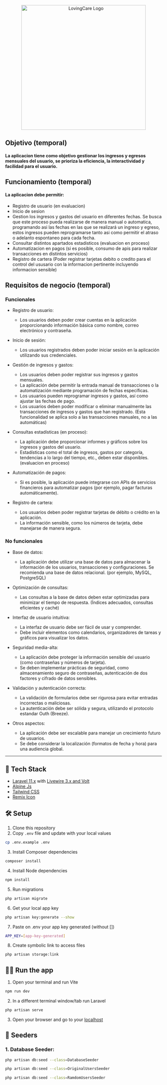 <p align="center"><img src="" width="400" alt="LovingCare Logo"></p>

## Objetivo (temporal)

#### La aplicacion tiene como objetivo gestionar los ingresos y egresos mensuales del usuario, se prioriza la eficiencia, la interactividad y facilidad para el usuario.


## Funcionamiento (temporal)

#### La aplicacion debe permitir:

- Registro de usuario (en evaluacion)
- Inicio de sesion
- Gestion los ingresos y gastos del usuario en diferentes fechas. Se busca que este proceso pueda realizarse de manera manual o automatica, programando asi las fechas en las que se realizará un ingreso y egreso, estos ingresos pueden reprogramarse tanto asi como permitir el atraso o adelanto espontaneo para cada fecha.
- Consultar distintos apartados estadisticos (evaluacion en proceso) 
- Automatizacion en pagos (si es posible, consumo de apis para realizar transacciones en distintos servicios)
- Registro de cartera (Poder registrar tarjetas debito o credito para el control del ususario con la informacion pertinente incluyendo informacion sensible)

## Requisitos de negocio (temporal)

### Funcionales

- Registro de usuario:

    - Los usuarios deben poder crear cuentas en la aplicación proporcionando información básica como nombre, correo electrónico y contraseña.

- Inicio de sesión:

  - Los usuarios registrados deben poder iniciar sesión en la aplicación utilizando sus credenciales.
  
- Gestión de ingresos y gastos:

  - Los usuarios deben poder registrar sus ingresos y gastos mensuales.
  - La aplicación debe permitir la entrada manual de transacciones o la automatización mediante programación de fechas específicas.
  - Los usuarios pueden reprogramar ingresos y gastos, así como ajustar las fechas de pago.
  - Los usuarios deben poder modificar o eliminar manualmente las transacciones de ingresos y gastos que han registrado. (Esta funcionalidad se aplica solo a las transacciones manuales, no a las automáticas)
- Consultas estadísticas (en proceso):

  - La aplicación debe proporcionar informes y gráficos sobre los ingresos y gastos del usuario.
  - Estadísticas como el total de ingresos, gastos por categoría, tendencias a lo largo del tiempo, etc., deben estar disponibles. (evaluacion en proceso)
  
- Automatización de pagos:

  - Si es posible, la aplicación puede integrarse con APIs de servicios financieros para automatizar pagos (por ejemplo, pagar facturas automáticamente).

- Registro de cartera:
  - Los usuarios deben poder registrar tarjetas de débito o crédito en la aplicación.
  - La información sensible, como los números de tarjeta, debe manejarse de manera segura.

### No funcionales

- Base de datos:
    - La aplicación debe utilizar una base de datos para almacenar la información de los usuarios, transacciones y configuraciones. Se recomienda una base de datos relacional. (por ejemplo, MySQL, PostgreSQL)

- Optimización de consultas:
    - Las consultas a la base de datos deben estar optimizadas para minimizar el tiempo de respuesta. (Índices adecuados, consultas eficientes y caché)

- Interfaz de usuario intuitiva:
    - La interfaz de usuario debe ser fácil de usar y comprender.
    - Debe incluir elementos como calendarios, organizadores de tareas y gráficos para visualizar los datos.
- Seguridad media-alta:
    - La aplicación debe proteger la información sensible del usuario (como contraseñas y números de tarjeta).
    - Se deben implementar prácticas de seguridad, como almacenamiento seguro de contraseñas, autenticación de dos factores y cifrado de datos sensibles.
- Validación y autenticación correcta:
    - La validación de formularios debe ser rigurosa para evitar entradas incorrectas o maliciosas.
    - La autenticación debe ser sólida y segura, utilizando el protocolo estandar Outh (Breeze).
- Otros aspectos:
    - La aplicación debe ser escalable para manejar un crecimiento futuro de usuarios.
    - Se debe considerar la localización (formatos de fecha y hora) para una audiencia global.

<hr/>

## 🚀 Tech Stack

- [Laravel 11.x](https://laravel.com/docs/11.x) with [Livewire 3.x and Volt](https://livewire.laravel.com/)
- [Alpine Js](https://alpinejs.dev/)
- [Tailwind CSS](https://tailwindcss.com/docs/installation)
- [Remix Icon](https://remixicon.com/)

## 🛠️ Setup

1. Clone this repository
2. Copy `.env` file and update with your local values
```bash
cp .env.example .env
```
3. Install Composer dependencies
```bash
composer install
```
4. Install Node dependencies
```bash
npm install
```
5. Run migrations
```bash
php artisan migrate
```
6. Get your local app key
```bash
php artisan key:generate --show
```
7. Paste on .env your app key generated (without [])
```bash
APP_KEY=[app-key-generated]
```
8. Create symbolic link to access files
```bash
php artisan storage:link
```
## 🏃‍♀️ Run the app

1. Open your terminal and run Vite
```bash
npm run dev
```
2. In a different terminal window/tab run Laravel
```bash
php artisan serve
```
3. Open your browser and go to your [localhost](http://127.0.0.1:8000)

## 🌱 Seeders
### 1.  Database Seeder:

```bash
php artisan db:seed --class=DatabaseSeeder
```

```bash
php artisan db:seed --class=OriginalUsersSeeder
```

```bash
php artisan db:seed --class=RamdomUsersSeeder
```

